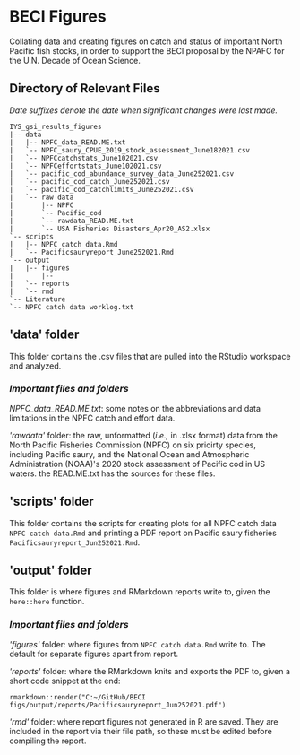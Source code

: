 # BECI Figures
 Collating data and creating figures on catch and status of important North Pacific fish stocks, in order to support the BECI proposal by the NPAFC for the U.N. Decade of Ocean Science.

## Directory of Relevant Files
*Date suffixes denote the date when significant changes were last made.*

```
IYS_gsi_results_figures
|-- data
|   |-- NPFC_data_READ.ME.txt
|   `-- NPFC_saury_CPUE_2019_stock_assessment_June182021.csv
|   `-- NPFCcatchstats_June102021.csv
|   `-- NPFCeffortstats_June102021.csv
|   `-- pacific_cod_abundance_survey_data_June252021.csv
|   `-- pacific_cod_catch_June252021.csv
|   `-- pacific_cod_catchlimits_June252021.csv
|   `-- raw data
|       |-- NPFC
|       `-- Pacific_cod
|       `-- rawdata_READ.ME.txt
|       `-- USA Fisheries Disasters_Apr20_AS2.xlsx
`-- scripts
|   |-- NPFC catch data.Rmd
|   `-- Pacificsauryreport_June252021.Rmd
`-- output
|   |-- figures
|       |--
|   `-- reports
|   `-- rmd
`-- Literature
`-- NPFC catch data worklog.txt

```

## 'data' folder
This folder contains the .csv files that are pulled into the RStudio workspace and analyzed.

### *Important files and folders*
*NPFC_data_READ.ME.txt*: some notes on the abbreviations and data limitations in the NPFC catch and effort data.

*'rawdata'* folder: the raw, unformatted (*i.e.,* in .xlsx format) data from the North Pacific Fisheries Commission (NPFC) on six prioirty species, including Pacific saury, and the National Ocean and Atmospheric Administration (NOAA)'s 2020 stock assessment of Pacific cod in US waters. the READ.ME.txt has the sources for these files.


## 'scripts' folder
This folder contains the scripts for creating plots for all NPFC catch data ```NPFC catch data.Rmd``` and printing a PDF report on Pacific saury fisheries ```Pacificsauryreport_Jun252021.Rmd```.

## 'output' folder
This folder is where figures and RMarkdown reports write to, given the ```here::here``` function.

### *Important files and folders*
*'figures'* folder: where figures from ```NPFC catch data.Rmd``` write to. The default for separate figures apart from report.

*'reports'* folder: where the RMarkdown knits and exports the PDF to, given a short code snippet at the end:
```{r, echo=FALSE}
rmarkdown::render("C:~/GitHub/BECI figs/output/reports/Pacificsauryreport_Jun252021.pdf")
```

*'rmd'* folder: where report figures not generated in R are saved. They are included in the report via their file path, so these must be edited before compiling the report.
